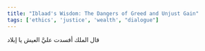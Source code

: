 ```yaml
---
title: "Iblaad's Wisdom: The Dangers of Greed and Unjust Gain"
tags: ['ethics', 'justice', 'wealth', "dialogue"]
---
```


 قال الملك أفسدت عليَّ العيش يا إبلاد
